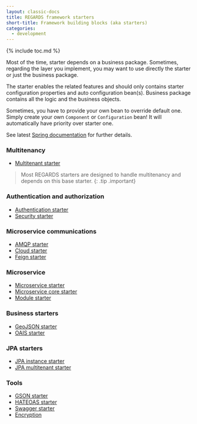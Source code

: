 ```yaml
---
layout: classic-docs
title: REGARDS framework starters
short-title: Framework building blocks (aka starters)
categories:
  - development
---
```


{% include toc.md %}

Most of the time, starter depends on a business package. Sometimes, regarding the layer you implement, you may want to use directly the starter or just the business package.

The starter enables the related features and should only contains starter configuration properties and auto configuration bean(s). Business package contains all the logic and the business objects.

Sometimes, you have to provide your own bean to override default one. Simply create your own `Component` or `Configuration` bean! It will automatically have priority over starter one.

See latest [Spring documentation](https://docs.spring.io/spring-boot/docs/current/reference/htmlsingle/#boot-features-custom-starter) for further details.

### Multitenancy

* [Multitenant starter](/development/framework/starters/multitenant-starter/)

> Most REGARDS starters are designed to handle multitenancy and depends on this base starter.
{: .tip .important}

### Authentication and authorization

* [Authentication starter](/development/framework/starters/authentication-starter/)
* [Security starter](/development/framework/starters/security-starter/)

### Microservice communications

* [AMQP starter](/development/framework/starters/amqp-starter/)
* [Cloud starter](/development/framework/starters/cloud-starter/)
* [Feign starter](/development/framework/starters/feign-starter/)

### Microservice

* [Microservice starter](/development/framework/starters/microservice-starter/)
* [Microservice core starter](/development/framework/starters/microservice-core-starter/)
* [Module starter](/development/framework/starters/module-starter/)

<!-- > Microservice logger artifact just centralizes logback default configuration.
> ```xml
> <dependency>
>  <groupId>fr.cnes.regards.framework</groupId>
>  <artifactId>microservice-logger</artifactId>
> </dependency>
> ```
{: .tip .plus} -->

### Business starters

* [GeoJSON starter](/development/framework/starters/geojson-starter/)
* [OAIS starter](/development/framework/starters/oais-starter/)

### JPA starters

* [JPA instance starter](/development/framework/starters/jpa-instance-starter/)
* [JPA multitenant starter](/development/framework/starters/jpa-multitenant-starter/)

### Tools

* [GSON starter](/development/framework/starters/gson-starter/)
* [HATEOAS starter](/development/framework/starters/hateoas-starter/)
* [Swagger starter](/development/framework/starters/swagger-starter/)
* [Encryption](/development/framework/starters/encryption-starter/)
